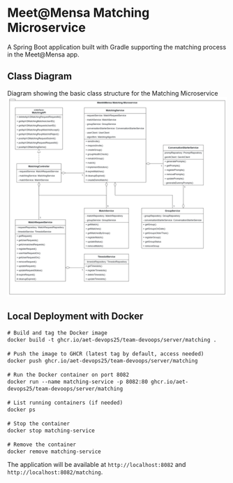# Meet@Mensa Matching Microservice

A Spring Boot application built with Gradle supporting the matching process in the Meet@Mensa app.

## Class Diagram
Diagram showing the basic class structure for the Matching Microservice
![Class Diagram](../../resources/diagrams/meetatmensa_uml_class_matching.png)

## Local Deployment with Docker
```
# Build and tag the Docker image
docker build -t ghcr.io/aet-devops25/team-devoops/server/matching .

# Push the image to GHCR (latest tag by default, access needed)
docker push ghcr.io/aet-devops25/team-devoops/server/matching

# Run the Docker container on port 8082
docker run --name matching-service -p 8082:80 ghcr.io/aet-devops25/team-devoops/server/matching

# List running containers (if needed) 
docker ps

# Stop the container     
docker stop matching-service

# Remove the container     
docker remove matching-service
```

The application will be available at `http://localhost:8082` and `http://localhost:8082/matching`.